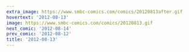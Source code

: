 ```yaml
---
extra_image: https://www.smbc-comics.com/comics/20120813after.gif
hovertext: '2012-08-13'
image: https://www.smbc-comics.com/comics/20120813.gif
next_comic: '2012-08-14'
prev_comic: '2012-08-12'
title: '2012-08-13'
---
```


